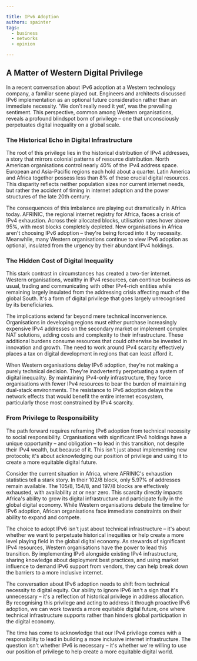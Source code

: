 ```yaml
---

title: IPv6 Adoption
authors: spainter
tags:
  - business
  - networks
  - opinion

---
```


## A Matter of Western Digital Privilege

In a recent conversation about IPv6 adoption at a Western technology company, a familiar scene played out. Engineers and architects discussed IPv6 implementation as an optional future consideration rather than an immediate necessity. 'We don't really need it yet', was the prevailing sentiment. This perspective, common among Western organisations, reveals a profound blindspot born of privilege – one that unconsciously perpetuates digital inequality on a global scale.
<!-- truncate -->
### The Historical Echo in Digital Infrastructure

The root of this privilege lies in the historical distribution of IPv4 addresses, a story that mirrors colonial patterns of resource distribution. North American organisations control nearly 40% of the IPv4 address space. European and Asia-Pacific regions each hold about a quarter. Latin America and Africa together possess less than 8% of these crucial digital resources. This disparity reflects neither population sizes nor current internet needs, but rather the accident of timing in internet adoption and the power structures of the late 20th century.

The consequences of this imbalance are playing out dramatically in Africa today. AFRINIC, the regional internet registry for Africa, faces a crisis of IPv4 exhaustion. Across their allocated blocks, utilisation rates hover above 95%, with most blocks completely depleted. New organisations in Africa aren't choosing IPv6 adoption – they're being forced into it by necessity. Meanwhile, many Western organisations continue to view IPv6 adoption as optional, insulated from the urgency by their abundant IPv4 holdings.

### The Hidden Cost of Digital Inequality

This stark contrast in circumstances has created a two-tier internet. Western organisations, wealthy in IPv4 resources, can continue business as usual, trading and communicating with other IPv4-rich entities while remaining largely insulated from the addressing crisis affecting much of the global South. It's a form of digital privilege that goes largely unrecognised by its beneficiaries.

The implications extend far beyond mere technical inconvenience. Organisations in developing regions must either purchase increasingly expensive IPv4 addresses on the secondary market or implement complex NAT solutions, adding costs and complexity to their infrastructure. These additional burdens consume resources that could otherwise be invested in innovation and growth. The need to work around IPv4 scarcity effectively places a tax on digital development in regions that can least afford it.

When Western organisations delay IPv6 adoption, they're not making a purely technical decision. They're inadvertently perpetuating a system of digital inequality. By maintaining IPv4-only infrastructure, they force organisations with fewer IPv4 resources to bear the burden of maintaining dual-stack environments. The resistance to IPv6 adoption delays the network effects that would benefit the entire internet ecosystem, particularly those most constrained by IPv4 scarcity.

### From Privilege to Responsibility

The path forward requires reframing IPv6 adoption from technical necessity to social responsibility. Organisations with significant IPv4 holdings have a unique opportunity – and obligation – to lead in this transition, not despite their IPv4 wealth, but because of it. This isn't just about implementing new protocols; it's about acknowledging our position of privilege and using it to create a more equitable digital future.

Consider the current situation in Africa, where AFRINIC's exhaustion statistics tell a stark story. In their 102/8 block, only 5.97% of addresses remain available. The 105/8, 154/8, and 197/8 blocks are effectively exhausted, with availability at or near zero. This scarcity directly impacts Africa's ability to grow its digital infrastructure and participate fully in the global digital economy. While Western organisations debate the timeline for IPv6 adoption, African organisations face immediate constraints on their ability to expand and compete.

The choice to adopt IPv6 isn't just about technical infrastructure – it's about whether we want to perpetuate historical inequities or help create a more level playing field in the global digital economy. As stewards of significant IPv4 resources, Western organisations have the power to lead this transition. By implementing IPv6 alongside existing IPv4 infrastructure, sharing knowledge about deployment best practices, and using market influence to demand IPv6 support from vendors, they can help break down the barriers to a more inclusive internet.

The conversation about IPv6 adoption needs to shift from technical necessity to digital equity. Our ability to ignore IPv6 isn't a sign that it's unnecessary – it's a reflection of historical privilege in address allocation. By recognising this privilege and acting to address it through proactive IPv6 adoption, we can work towards a more equitable digital future, one where technical infrastructure supports rather than hinders global participation in the digital economy.

The time has come to acknowledge that our IPv4 privilege comes with a responsibility to lead in building a more inclusive internet infrastructure. The question isn't whether IPv6 is necessary – it's whether we're willing to use our position of privilege to help create a more equitable digital world.
